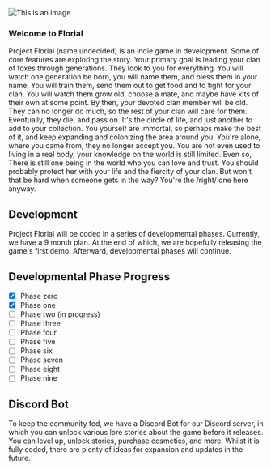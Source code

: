 ![This is an image](https://media.discordapp.net/attachments/564923688621834251/1167373045493674044/us.jpg?format=webp)
### Welcome to Florial

Project Florial (name undecided) is an indie game in development. Some of core features are exploring the story. Your primary goal is leading your clan of foxes through generations. They look to you for everything. You will watch one generation be born, you will name them, and bless them in your name. You will train them, send them out to get food and to fight for your clan. You will watch them grow old, choose a mate, and maybe have kits of their own at some point. By then, your devoted clan member will be old. They can no longer do much, so the rest of your clan will care for them. Eventually, they die, and pass on. It's the circle of life, and just another to add to your collection. You yourself are immortal, so perhaps make the best of it, and keep expanding and colonizing the area around you. You're alone, where you came from, they no longer accept you. You are not even used to living in a real body, your knowledge on the world is still limited. Even so, There is still one being in the world who you can love and trust. You should probably protect her with your life and the fiercity of your clan. But won't that be hard when someone gets in the way? You're the /right/ one here anyway.

## Development

Project Florial will be coded in a series of developmental phases. Currently, we have a 9 month plan. At the end of which, we are hopefully releasing the game's first demo. Afterward, developmental phases will continue.

## Developmental Phase Progress


- [x] Phase zero
- [x] Phase one
- [ ] Phase two (in progress)
- [ ] Phase three
- [ ] Phase four
- [ ] Phase five
- [ ] Phase six
- [ ] Phase seven
- [ ] Phase eight
- [ ] Phase nine

## Discord Bot

To keep the community fed, we have a Discord Bot for our Discord server, in which you can unlock various lore stories about the game before it releases. You can level up, unlock stories, purchase cosmetics, and more. Whilst it is fully coded, there are plenty of ideas for expansion and updates in the future.





